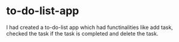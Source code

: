 # to-do-list-app
I had created a to-do-list app which had functinalities like add task, checked the task if the task is completed and delete the task.
